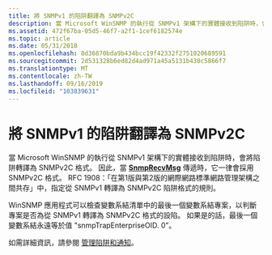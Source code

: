 ```yaml
---
title: 將 SNMPv1 的陷阱翻譯為 SNMPv2C
description: 當 Microsoft WinSNMP 的執行從 SNMPv1 架構下的實體接收到陷阱時，會將陷阱轉譯為 SNMPv2C 格式。
ms.assetid: 472f67ba-05d5-46f7-a2f1-1cef6182574e
ms.topic: article
ms.date: 05/31/2018
ms.openlocfilehash: 8d36870bda9b434bcc19f42332f2751020689591
ms.sourcegitcommit: 2d531328b6ed82d4ad971a45a5131b430c5866f7
ms.translationtype: MT
ms.contentlocale: zh-TW
ms.lasthandoff: 09/16/2019
ms.locfileid: "103839631"
---
```

# <a name="translating-traps-from-snmpv1-to-snmpv2c"></a>將 SNMPv1 的陷阱翻譯為 SNMPv2C

當 Microsoft WinSNMP 的執行從 SNMPv1 架構下的實體接收到陷阱時，會將陷阱轉譯為 SNMPv2C 格式。 因此，當 [**SnmpRecvMsg**](/windows/desktop/api/Winsnmp/nf-winsnmp-snmprecvmsg) 傳遞時，它一律會採用 SNMPv2C 格式。 RFC 1908：「在第1版與第2版的網際網路標準網路管理架構之間共存」中，指定從 SNMPv1 轉譯為 SNMPv2C 陷阱格式的規則。

WinSNMP 應用程式可以檢查變數系結清單中的最後一個變數系結專案，以判斷專案是否為從 SNMPv1 轉譯為 SNMPv2C 格式的設陷。 如果是的話，最後一個變數系結永遠等於值 "snmpTrapEnterpriseOID. 0"。

如需詳細資訊，請參閱 [管理陷阱和通知](managing-traps-and-notifications.md)。

 

 




